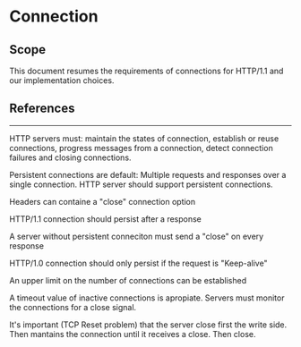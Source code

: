 # Connection

## Scope
This document resumes the requirements of connections for HTTP/1.1 and our implementation choices.

## References

------------------

HTTP servers must: maintain the states of connection, establish or reuse connections, progress messages from a connection, detect connection failures and closing connections.

Persistent connections are default: Multiple requests and responses over a single connection. HTTP server should support persistent connections.

Headers can containe a "close" connection option

HTTP/1.1 connection should persist after a response

A server without persistent conneciton must send a "close" on every response

HTTP/1.0 connection should only persist if the request is "Keep-alive"

An upper limit on the number of connections can be established

A timeout value of inactive connections is apropiate. Servers must monitor the connections for a close signal.

It's important (TCP Reset problem) that the server close first the write side. Then mantains the connection until it receives a close. Then close.